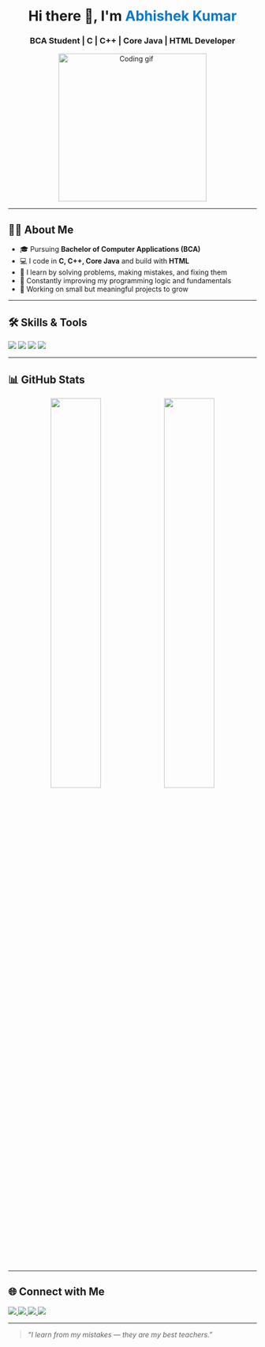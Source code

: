 <!-- GitHub Profile README in HTML Style -->

<div align="center">
  <h1>Hi there 👋, I'm <span style="color:#007acc;">Abhishek Kumar</span></h1>
  <h3>BCA Student | C | C++ | Core Java | HTML Developer</h3>
  <img src="https://cdn.dribbble.com/users/1162077/screenshots/3848914/programmer.gif" width="300" alt="Coding gif" />
</div>

<hr />

<h2>👨‍🎓 About Me</h2>
<ul>
  <li>🎓 Pursuing <strong>Bachelor of Computer Applications (BCA)</strong></li>
  <li>💻 I code in <strong>C, C++, Core Java</strong> and build with <strong>HTML</strong></li>
  <li>🧠 I learn by solving problems, making mistakes, and fixing them</li>
  <li>🌱 Constantly improving my programming logic and fundamentals</li>
  <li>🚀 Working on small but meaningful projects to grow</li>
</ul>

<hr />

<h2>🛠 Skills & Tools</h2>
<p>
  <img src="https://img.shields.io/badge/C-00599C?style=for-the-badge&logo=c&logoColor=white" />
  <img src="https://img.shields.io/badge/C++-00599C?style=for-the-badge&logo=c%2B%2B&logoColor=white" />
  <img src="https://img.shields.io/badge/Java-ED8B00?style=for-the-badge&logo=java&logoColor=white" />
  <img src="https://img.shields.io/badge/HTML5-E34F26?style=for-the-badge&logo=html5&logoColor=white" />
</p>

<hr />

<h2>📊 GitHub Stats</h2>
<div align="center">
  <img src="https://github-readme-stats.vercel.app/api?username=YourGitHubUsername&show_icons=true&theme=tokyonight" width="45%" />
  <img src="https://github-readme-stats.vercel.app/api/top-langs/?username=YourGitHubUsername&layout=compact&theme=tokyonight" width="45%" />
</div>

<hr />

<h2>🌐 Connect with Me</h2>
<p>
  <a href="https://github.com/avisingh18" target="_blank">
    <img src="https://img.shields.io/badge/GitHub-100000?style=for-the-badge&logo=github&logoColor=white" />
  </a>
  <a href="mailto:abhishekpatel706170@outlook.com" target="_blank">
    <img src="https://img.shields.io/badge/Email-D14836?style=for-the-badge&logo=gmail&logoColor=white" />
  </a>
  <a href="https://www.linkedin.com/in/abhishek-kumar-134398365" target="_blank">
    <img src="https://img.shields.io/badge/LinkedIn-0A66C2?style=for-the-badge&logo=linkedin&logoColor=white" />
  </a>
  <a href="https://www.instagram.com/x_blaze_18" target="_blank">
    <img src="https://img.shields.io/badge/Instagram-E4405F?style=for-the-badge&logo=instagram&logoColor=white" />
  </a>
</p>

<hr />

<blockquote><em>“I learn from my mistakes — they are my best teachers.”</em></blockquote>
